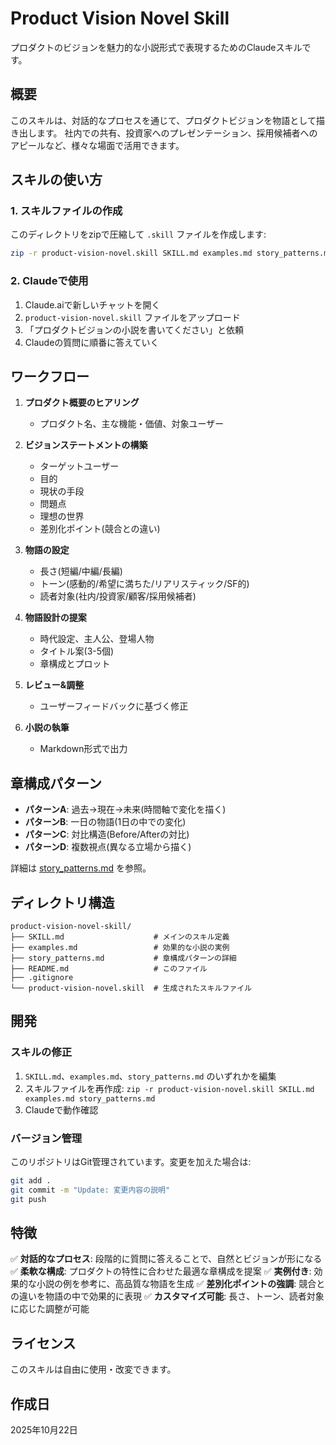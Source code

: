 # Product Vision Novel Skill

プロダクトのビジョンを魅力的な小説形式で表現するためのClaudeスキルです。

## 概要

このスキルは、対話的なプロセスを通じて、プロダクトビジョンを物語として描き出します。
社内での共有、投資家へのプレゼンテーション、採用候補者へのアピールなど、様々な場面で活用できます。

## スキルの使い方

### 1. スキルファイルの作成

このディレクトリをzipで圧縮して `.skill` ファイルを作成します:

```bash
zip -r product-vision-novel.skill SKILL.md examples.md story_patterns.md
```

### 2. Claudeで使用

1. Claude.aiで新しいチャットを開く
2. `product-vision-novel.skill` ファイルをアップロード
3. 「プロダクトビジョンの小説を書いてください」と依頼
4. Claudeの質問に順番に答えていく

## ワークフロー

1. **プロダクト概要のヒアリング**
   - プロダクト名、主な機能・価値、対象ユーザー

2. **ビジョンステートメントの構築**
   - ターゲットユーザー
   - 目的
   - 現状の手段
   - 問題点
   - 理想の世界
   - 差別化ポイント(競合との違い)

3. **物語の設定**
   - 長さ(短編/中編/長編)
   - トーン(感動的/希望に満ちた/リアリスティック/SF的)
   - 読者対象(社内/投資家/顧客/採用候補者)

4. **物語設計の提案**
   - 時代設定、主人公、登場人物
   - タイトル案(3-5個)
   - 章構成とプロット

5. **レビュー&調整**
   - ユーザーフィードバックに基づく修正

6. **小説の執筆**
   - Markdown形式で出力

## 章構成パターン

- **パターンA**: 過去→現在→未来(時間軸で変化を描く)
- **パターンB**: 一日の物語(1日の中での変化)
- **パターンC**: 対比構造(Before/Afterの対比)
- **パターンD**: 複数視点(異なる立場から描く)

詳細は [story_patterns.md](story_patterns.md) を参照。

## ディレクトリ構造

```
product-vision-novel-skill/
├── SKILL.md                    # メインのスキル定義
├── examples.md                 # 効果的な小説の実例
├── story_patterns.md           # 章構成パターンの詳細
├── README.md                   # このファイル
├── .gitignore
└── product-vision-novel.skill  # 生成されたスキルファイル
```

## 開発

### スキルの修正

1. `SKILL.md`、`examples.md`、`story_patterns.md` のいずれかを編集
2. スキルファイルを再作成: `zip -r product-vision-novel.skill SKILL.md examples.md story_patterns.md`
3. Claudeで動作確認

### バージョン管理

このリポジトリはGit管理されています。変更を加えた場合は:

```bash
git add .
git commit -m "Update: 変更内容の説明"
git push
```

## 特徴

✅ **対話的なプロセス**: 段階的に質問に答えることで、自然とビジョンが形になる
✅ **柔軟な構成**: プロダクトの特性に合わせた最適な章構成を提案
✅ **実例付き**: 効果的な小説の例を参考に、高品質な物語を生成
✅ **差別化ポイントの強調**: 競合との違いを物語の中で効果的に表現
✅ **カスタマイズ可能**: 長さ、トーン、読者対象に応じた調整が可能

## ライセンス

このスキルは自由に使用・改変できます。

## 作成日

2025年10月22日
